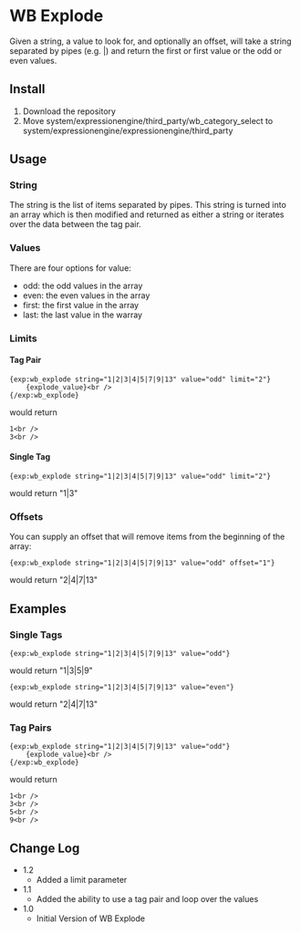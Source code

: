WB Explode
==========

Given a string, a value to look for, and optionally an offset, will take a string separated by pipes (e.g. |) and return the first or first value or the odd or even values.


Install
-------

1. Download the repository
2. Move system/expressionengine/third\_party/wb\_category\_select to system/expressionengine/expressionengine/third\_party


Usage
-----

### String ###

The string is the list of items separated by pipes. This string is turned into an array which is then modified and returned as either a string or iterates over the data between the tag pair.

### Values

There are four options for value:

- odd: the odd values in the array
- even: the even values in the array
- first: the first value in the array
- last: the last value in the warray
	
### Limits

#### Tag Pair

	{exp:wb_explode string="1|2|3|4|5|7|9|13" value="odd" limit="2"}
		{explode_value}<br />
	{/exp:wb_explode}
	
would return

	1<br />
	3<br />

#### Single Tag

	{exp:wb_explode string="1|2|3|4|5|7|9|13" value="odd" limit="2"}

would return "1|3"

### Offsets ###

You can supply an offset that will remove items from the beginning of the array:

	{exp:wb_explode string="1|2|3|4|5|7|9|13" value="odd" offset="1"}

would return "2|4|7|13"


Examples
--------

### Single Tags

	{exp:wb_explode string="1|2|3|4|5|7|9|13" value="odd"}

would return "1|3|5|9"

	{exp:wb_explode string="1|2|3|4|5|7|9|13" value="even"}

would return "2|4|7|13"

	

### Tag Pairs

	{exp:wb_explode string="1|2|3|4|5|7|9|13" value="odd"}
		{explode_value}<br />
	{/exp:wb_explode}
	
would return

	1<br />
	3<br />
	5<br />
	9<br />


Change Log
----------

- 1.2
	- Added a limit parameter
- 1.1
	- Added the ability to use a tag pair and loop over the values
- 1.0
	- Initial Version of WB Explode  
